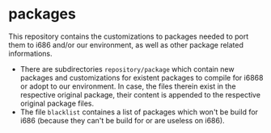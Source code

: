 # packages
This repository contains the customizations to packages needed to port them to i686 and/or our environment, as well as other package related informations.

* There are subdirectories `repository/package` which contain new packages and customizations for existent packages to compile for i6868 or adopt to our environment.
In case, the files therein exist in the respective original package, their content is appended to the respective original package files.
* The file `blacklist` containes a list of packages which won't be build for i686 (because they can't be build for or are useless on i686).
